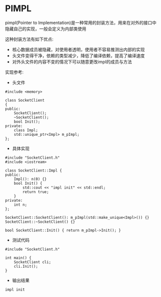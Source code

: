 # PIMPL
pimpl(Pointer to Implementation)是一种常用的封装方法，用来在对外的接口中隐藏自己的实现，一般会定义为内部类使用

这种封装方法有如下优点:
* 核心数据成员被隐藏，对使用者透明，使用者不容易推测出内部的实现
* 头文件变得干净，依赖的类型减少，降低了编译依赖，提高了编译速度
* 对外头文件的内容不变的情况下可以随意更改impl的成员与方法

实现参考:
* 头文件
```
#include <memory>

class SocketClient
{
public:
    SocketClient();
    ~SocketClient();
    bool Init();
private:
    class Impl;
    std::unique_ptr<Impl> m_pImpl;
};
```
* 具体实现
```
#include "SocketClient.h"
#include <iostream>

class SocketClient::Impl {
public:
    Impl(): n(0) {}
    bool Init() {
        std::cout << "impl init" << std::endl;
        return true;
    }
private:
    int n;  
};

SocketClient::SocketClient(): m_pImpl(std::make_unique<Impl>()) {}
SocketClient::~SocketClient() {}

bool SocketClient::Init() { return m_pImpl->Init(); }
```
* 测试代码
```
#include "SocketClient.h"

int main() {
    SocketClient cli;
    cli.Init();
}
```
* 输出结果
```
impl init
```